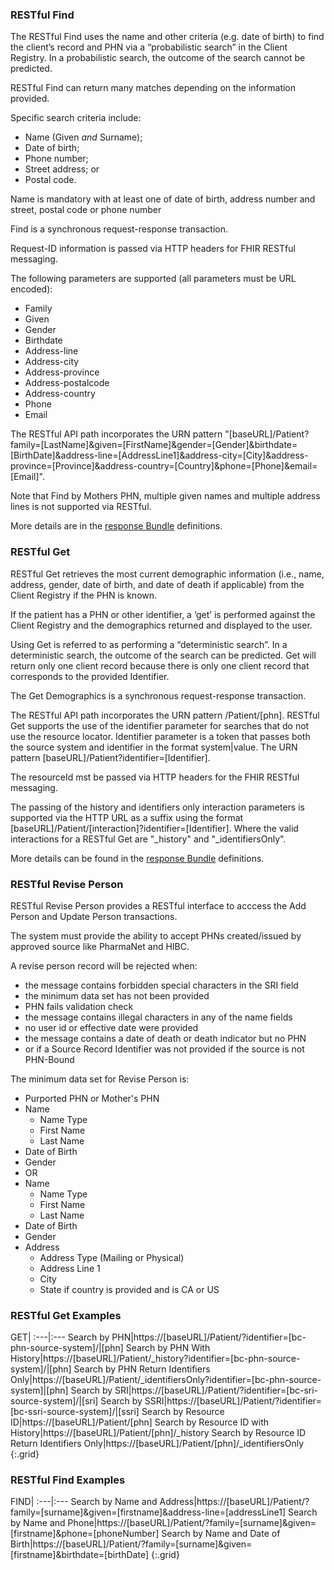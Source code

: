 
### RESTful Find
The RESTful Find uses the name and other criteria (e.g. date of birth) to find the client’s record and PHN via a “probabilistic search” in the Client Registry. In a probabilistic search, the outcome of the search cannot be predicted.

RESTful Find can return many matches depending on the information provided.

Specific search criteria include: 
- Name (Given *and* Surname); 
- Date of birth; 
- Phone number; 
- Street address; or 
- Postal code.

Name is mandatory with at least one of date of birth, address number and street, postal code or phone number

Find is a synchronous request-response transaction.

Request-ID information is passed via HTTP headers for FHIR RESTful messaging.

The following parameters are supported (all parameters must be URL encoded):
- Family
- Given
- Gender
- Birthdate
- Address-line
- Address-city
- Address-province
- Address-postalcode
- Address-country
- Phone
- Email

The RESTful API path incorporates the URN pattern "[baseURL]/Patient?family=[LastName]&given=[FirstName]&gender=[Gender]&birthdate=[BirthDate]&address-line=[AddressLine1]&address-city=[City]&address-province=[Province]&address-country=[Country]&phone=[Phone]&email=[Email]".

Note that Find by Mothers PHN, multiple given names and multiple address lines is not supported via RESTful.

More details are in the [response Bundle](StructureDefinition-bc-search-response-bundle.html) definitions.

### RESTful Get

RESTful Get retrieves the most current demographic information (i.e., name, address, gender, date of birth, and date of death if applicable) from the Client Registry if the PHN is known. 

If the patient has a PHN or other identifier, a ‘get’ is performed against the Client Registry and the demographics returned and displayed to the user.

Using Get is referred to as performing a “deterministic search”. In a deterministic search, the outcome of the search can be predicted. Get will return only one client record because there is only one client record that corresponds to the provided Identifier.

The Get Demographics is a synchronous request-response transaction.

The RESTful API path incorporates the URN pattern /Patient/[phn]. RESTful Get supports the use of the identifier parameter for searches that do not use the resource locator. Identifier parameter is a token that passes both the source system and identifier in the format system|value. 
The URN pattern [baseURL]/Patient?identifier=[Identifier].

The resourceId mst be passed via HTTP headers for the FHIR RESTful messaging.

The passing of the history and identifiers only interaction parameters is supported via the HTTP URL as a suffix using the format
[baseURL]/Patient/[interaction]?identifier=[Identifier]. Where the valid interactions for a RESTful Get are "_history" and "_identifiersOnly".

More details can be found in the [response Bundle](StructureDefinition-bc-search-response-bundle.html) definitions.

### RESTful Revise Person

RESTful Revise Person provides a RESTful interface to acccess the Add Person and Update Person transactions.

The system must provide the ability to accept PHNs created/issued by approved source like PharmaNet and HIBC.

A revise person record will be rejected when:
* the message contains forbidden special characters in the SRI field
* the minimum data set has not been provided
* PHN fails validation check
* the message contains illegal characters in any of the name fields
* no user id or effective date were provided
* the message contains a date of death or death indicator but no PHN
* or if a Source Record Identifier was not provided if the source is not PHN-Bound

The minimum data set for Revise Person is:
* Purported PHN or Mother's PHN
* Name
  * Name Type
  * First Name
  * Last Name
* Date of Birth
* Gender
* OR
* Name
  * Name Type
  * First Name
  * Last Name
* Date of Birth
* Gender
* Address
  * Address Type (Mailing or Physical)
  * Address Line 1
  * City
  * State if country is provided and is CA or US


### RESTful Get Examples

GET|
:---|:---
Search by PHN|https://[baseURL]/Patient/?identifier=[bc-phn-source-system]/&#124;[phn]
Search by PHN With History|https://[baseURL]/Patient/_history?identifier=[bc-phn-source-system]/&#124;[phn]
Search by PHN Return Identifiers Only|https://[baseURL]/Patient/_identifiersOnly?identifier=[bc-phn-source-system]&#124;[phn]
Search by SRI|https://[baseURL]/Patient/?identifier=[bc-sri-source-system]/&#124;[sri]
Search by SSRI|https://[baseURL]/Patient/?identifier=[bc-ssri-source-system]/&#124;[ssri]
Search by Resource ID|https://[baseURL]/Patient/[phn]
Search by Resource ID with History|https://[baseURL]/Patient/[phn]/_history
Search by Resource ID Return Identifiers Only|https://[baseURL]/Patient/[phn]/_identifiersOnly
{:.grid}

### RESTful Find Examples

FIND|
:---|:---
Search by Name and Address|https://[baseURL]/Patient/?family=[surname]&given=[firstname]&address-line=[addressLine1]
Search by Name and Phone|https://[baseURL]/Patient/?family=[surname]&given=[firstname]&phone=[phoneNumber]
Search by Name and Date of Birth|https://[baseURL]/Patient/?family=[surname]&given=[firstname]&birthdate=[birthDate]
{:.grid}


